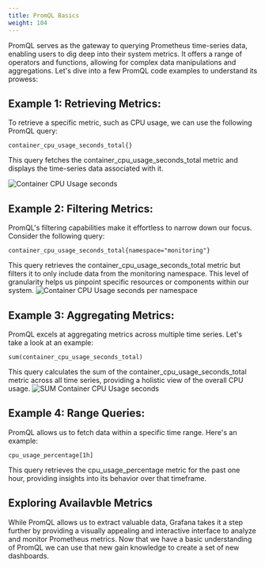 ```yaml
---
title: PromQL Basics
weight: 104
---
```


PromQL serves as the gateway to querying Prometheus time-series data, enabling users to dig deep into their system metrics. It offers a range of operators and functions, allowing for complex data manipulations and aggregations. Let's dive into a few PromQL code examples to understand its prowess:

## Example 1: Retrieving Metrics:

To retrieve a specific metric, such as CPU usage, we can use the following PromQL query:

```
container_cpu_usage_seconds_total{}
```

This query fetches the container_cpu_usage_seconds_total metric and displays the time-series data associated with it.

![Container CPU Usage seconds](/images/metrics/logz-io-metrics-container-cpu-ussage-seconds-total.png)

## Example 2: Filtering Metrics:

PromQL's filtering capabilities make it effortless to narrow down our focus. Consider the following query:

```
container_cpu_usage_seconds_total{namespace="monitoring"}
```

This query retrieves the container_cpu_usage_seconds_total metric but filters it to only include data from the monitoring namespace. This level of granularity helps us pinpoint specific resources or components within our system.
![Container CPU Usage seconds per namespace](/images/metrics/logz-io-metrics-container-cpu-ussage-seconds-total-per-namespace.png)

## Example 3: Aggregating Metrics:

PromQL excels at aggregating metrics across multiple time series. Let's take a look at an example:

```
sum(container_cpu_usage_seconds_total)
```

This query calculates the sum of the container_cpu_usage_seconds_total metric across all time series, providing a holistic view of the overall CPU usage.
![SUM Container CPU Usage seconds](/images/metrics/logz-io-metrics-container-cpu-ussage-seconds-tota-sum.png)

## Example 4: Range Queries:

PromQL allows us to fetch data within a specific time range. Here's an example:

```
cpu_usage_percentage[1h]
```

This query retrieves the cpu_usage_percentage metric for the past one hour, providing insights into its behavior over that timeframe.

## Exploring Availavble Metrics

While PromQL allows us to extract valuable data, Grafana takes it a step further by providing a visually appealing and interactive interface to analyze and monitor Prometheus metrics. Now that we have a basic understanding of PromQL we can use that new gain knowledge to create a set of new dashboards.
